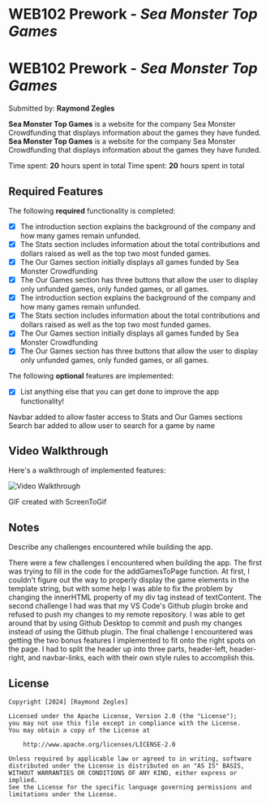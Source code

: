 # WEB102 Prework - *Sea Monster Top Games*
# WEB102 Prework - *Sea Monster Top Games*

Submitted by: **Raymond Zegles**

**Sea Monster Top Games** is a website for the company Sea Monster Crowdfunding that displays information about the games they have funded.
**Sea Monster Top Games** is a website for the company Sea Monster Crowdfunding that displays information about the games they have funded.

Time spent: **20** hours spent in total
Time spent: **20** hours spent in total

## Required Features

The following **required** functionality is completed:

* [X] The introduction section explains the background of the company and how many games remain unfunded.
* [X] The Stats section includes information about the total contributions and dollars raised as well as the top two most funded games.
* [X] The Our Games section initially displays all games funded by Sea Monster Crowdfunding
* [X] The Our Games section has three buttons that allow the user to display only unfunded games, only funded games, or all games.
* [X] The introduction section explains the background of the company and how many games remain unfunded.
* [X] The Stats section includes information about the total contributions and dollars raised as well as the top two most funded games.
* [X] The Our Games section initially displays all games funded by Sea Monster Crowdfunding
* [X] The Our Games section has three buttons that allow the user to display only unfunded games, only funded games, or all games.

The following **optional** features are implemented:

* [X] List anything else that you can get done to improve the app functionality!

Navbar added to allow faster access to Stats and Our Games sections
Search bar added to allow user to search for a game by name

## Video Walkthrough

Here's a walkthrough of implemented features:

<img src='https://i.imgur.com/eYbanIj.gifv' title='Video Walkthrough' width='' alt='Video Walkthrough' />

<!-- Replace this with whatever GIF tool you used! -->
GIF created with ScreenToGif 
<!-- Recommended tools:
[Kap](https://getkap.co/) for macOS
[ScreenToGif](https://www.screentogif.com/) for Windows
[peek](https://github.com/phw/peek) for Linux. -->

## Notes

Describe any challenges encountered while building the app.

There were a few challenges I encountered when building the app. The first was trying to fill in the code for the addGamesToPage function. At first, I couldn't figure out the way to properly display the game elements in  the template string, but with some help I was able to fix the problem by changing the innerHTML property of my div tag instead of textContent. The second challenge I had was that my VS Code's Github plugin broke and refused to push my changes to my remote repository. I was able to get around that by using Github Desktop to commit and push my changes instead of using the Github plugin. The final challenge I encountered was getting the two bonus features I implemented to fit onto the right spots on the page. I had to split the header up into three parts, header-left, header-right, and navbar-links, each with their own style rules to accomplish this.

## License

    Copyright [2024] [Raymond Zegles]

    Licensed under the Apache License, Version 2.0 (the "License");
    you may not use this file except in compliance with the License.
    You may obtain a copy of the License at

        http://www.apache.org/licenses/LICENSE-2.0

    Unless required by applicable law or agreed to in writing, software
    distributed under the License is distributed on an "AS IS" BASIS,
    WITHOUT WARRANTIES OR CONDITIONS OF ANY KIND, either express or implied.
    See the License for the specific language governing permissions and
    limitations under the License.
